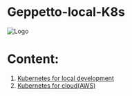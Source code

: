 # Geppetto-local-K8s
![Logo](https://github.com/TharaniRajan/Jenkins-Docker/blob/master/docs/GeppettoIcon.png?raw=true"Logo")

# Content:<br/>
1. [Kubernetes for local development](https://github.com/TharaniRajan/Geppetto-local-K8s/blob/master/docs/Kubernetes_setup.md)
2. [Kubernetes for cloud(AWS)]()



